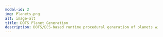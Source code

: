```yaml
---
modal-id: 2
img: Planets.png
alt: image-alt
title: DOTS Planet Generation
description: DOTS/ECS-based runtime procedural generation of planets with relief/height maps.
---
```

